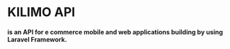 # KILIMO API
#### is an API for e commerce mobile and web applications building by using Laravel Framework.
